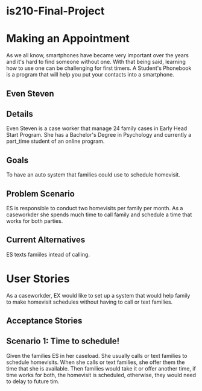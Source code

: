 is210-Final-Project
==============
Making an Appointment
==============
As we all know, smartphones have became very important over the years and it's hard to find someone without one. With that being said, learning how to use one can be challenging for first timers.
A Student's Phonebook is a program that will help you put your contacts into a smartphone.

Even Steven
-----------------------


Details
-----------------------
Even Steven is a case worker that manage 24 family cases in Early Head Start Program. She has a Bachelor's Degree in Psychology and currently a part_time student of an online program. 

Goals
-----------------------
To have an auto system that families could use to schedule homevisit. 

Problem Scenario
-----------------------
ES is responsible to conduct two homevisits per family per month. As a caseworkder she spends much time to call family and schedule a time that works for both parties.

Current Alternatives
-----------------------
ES texts famiiles intead of calling.

User Stories
============
As a caseworkder, EX would like to set up a system that would help family to make homevisit schedules without having to call or text families.

Acceptance Stories
-----------------

Scenario 1: Time to schedule!
----------------------------------
Given the families ES in her caseload. She usually calls or text families to schedule homevisits.
When she calls or text families, she offer them the time that she is available.
Then families would take it or offer another time,
if time works for both, the homevisit is scheduled, otherwise, they would need to delay to future tim.
